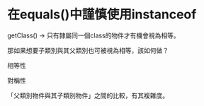 # 在equals()中謹慎使用instanceof

getClass() -> 只有隸屬同一個class的物件才有機會視為相等。

那如果想要子類別與其父類別也可被視為相等，該如何做？

相等性

對稱性

「父類別物件與其子類別物件」之間的比較，有其複雜度。